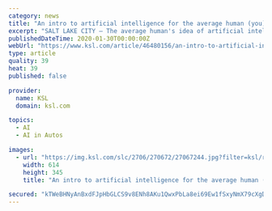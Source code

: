 ```yaml
---
category: news
title: "An intro to artificial intelligence for the average human (you)"
excerpt: "SALT LAKE CITY — The average human's idea of artificial intelligence may come ... is already using several of these tools. While self-driving cars are still not widespread, things like driver ..."
publishedDateTime: 2020-01-30T00:00:00Z
webUrl: "https://www.ksl.com/article/46480156/an-intro-to-artificial-intelligence-for-the-average-human-you"
type: article
quality: 39
heat: 39
published: false

provider:
  name: KSL
  domain: ksl.com

topics:
  - AI
  - AI in Autos

images:
  - url: "https://img.ksl.com/slc/2706/270672/27067244.jpg?filter=ksl/responsive_story_lg"
    width: 614
    height: 345
    title: "An intro to artificial intelligence for the average human (you)"

secured: "kTWeBHNyAnBxdFJpHbGLCS9v8ENh8AKu1QwxPbLa8ei69Ew1fSxyNmX79cXgDVsi1cPlFDm1JgjF0ZeexflxThGlXmObQtt9u2sGW7z2AQHZTigNCXWLMJqHvNtMfmS8n4GMVYplKSueLONUzu+BWecohP6rH0dl4TZcIp6BO3BO4DA80dw+YRARzfd0wMIkYw/FxVm3IAYCl2qtZCFy/uhu+kGyb/YNtVzzE7Gvmz+lBanvFOrdC8zDeLCuNy4OTNivQxznheVVzykpNoX5CBM6iHwT4fasOGEsXHkfxBOI8j34KMjKG+dk3Turonq0;gjZ3bAIvYyXUxgv0mIlfhQ=="
---
```


